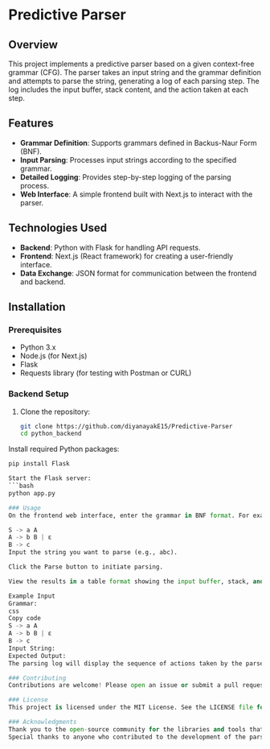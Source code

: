 # Predictive Parser

## Overview
This project implements a predictive parser based on a given context-free grammar (CFG). The parser takes an input string and the grammar definition and attempts to parse the string, generating a log of each parsing step. The log includes the input buffer, stack content, and the action taken at each step.

## Features
- **Grammar Definition**: Supports grammars defined in Backus-Naur Form (BNF).
- **Input Parsing**: Processes input strings according to the specified grammar.
- **Detailed Logging**: Provides step-by-step logging of the parsing process.
- **Web Interface**: A simple frontend built with Next.js to interact with the parser.

## Technologies Used
- **Backend**: Python with Flask for handling API requests.
- **Frontend**: Next.js (React framework) for creating a user-friendly interface.
- **Data Exchange**: JSON format for communication between the frontend and backend.

## Installation

### Prerequisites
- Python 3.x
- Node.js (for Next.js)
- Flask
- Requests library (for testing with Postman or CURL)

### Backend Setup
1. Clone the repository:
   ```bash
   git clone https://github.com/diyanayakE15/Predictive-Parser
   cd python_backend

Install required Python packages:
  ```python
  pip install Flask

Start the Flask server:
  ```bash
  python app.py

### Usage
On the frontend web interface, enter the grammar in BNF format. For example:

S -> a A
A -> b B | ε
B -> c
Input the string you want to parse (e.g., abc).

Click the Parse button to initiate parsing.

View the results in a table format showing the input buffer, stack, and action for each parsing step.

Example Input
Grammar:
css
Copy code
S -> a A
A -> b B | ε
B -> c
Input String:
Expected Output:
The parsing log will display the sequence of actions taken by the parser as it processes the input string.

### Contributing
Contributions are welcome! Please open an issue or submit a pull request if you have suggestions or improvements.

### License
This project is licensed under the MIT License. See the LICENSE file for more details.

### Acknowledgments
Thank you to the open-source community for the libraries and tools that made this project possible.
Special thanks to anyone who contributed to the development of the parser algorithms.

